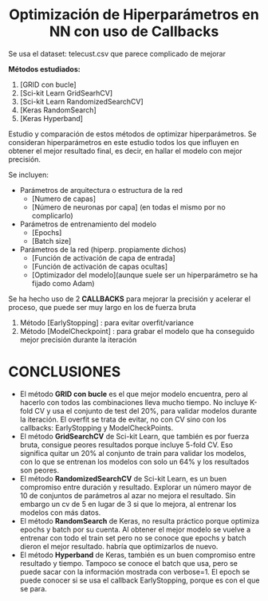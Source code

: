 # <center>Optimización de Hiperparámetros en NN con uso de  Callbacks</center>
Se usa el dataset: telecust.csv que parece complicado de mejorar

**Métodos estudiados:**

1. [GRID con bucle]
2. [Sci-kit Learn GridSearhCV]
3. [Sci-kit Learn RandomizedSearchCV]
4. [Keras RandomSearch]
5. [Keras Hyperband]

Estudio y comparación de estos métodos de optimizar hiperparámetros.
Se consideran hiperparámetros en este estudio todos los que influyen en obtener el mejor resultado final, es decir, en hallar el modelo con mejor precisión.

Se incluyen:
- Parámetros de arquitectura o estructura de la red
    + [Numero de capas]
    + [Número de neuronas por capa] (en todas el mismo por no complicarlo)
- Parámetros de entrenamiento del modelo
    + [Epochs]
    + [Batch size]
- Parámetros de la red (hiperp. propiamente dichos)
    + [Función de activación de capa de entrada]
    + [Función de activación de capas ocultas]
    + [Optimizador del modelo](aunque suele ser un hiperparámetro se ha fijado como Adam)

Se ha hecho uso de 2 **CALLBACKS** para mejorar la precisión y acelerar el proceso, que puede ser muy largo en los de fuerza bruta
1. Método [EarlyStopping] : para evitar overfit/variance
2. Método [ModelCheckpoint] : para grabar el modelo que ha conseguido mejor precisión durante la iteración

# CONCLUSIONES
- El método **GRID con bucle** es el que mejor modelo encuentra, pero al hacerlo con todos las combinaciones lleva mucho tiempo. No incluye K-fold CV y usa el conjunto de test del 20%, para validar modelos durante la iteración. El overfit se trata de evitar, no con CV sino con los callbacks: EarlyStopping y ModelCheckPoints.
- El método **GridSearchCV** de Sci-kit Learn, que también es por fuerza bruta, consigue peores resultados porque incluye 5-fold CV. Eso significa quitar un 20% al conjunto de train para validar los modelos, con lo que se entrenan los modelos con solo un 64% y los resultados son peores.
- El método **RandomizedSearchCV** de Sci-kit Learn, es un buen compromiso entre duración y resultado. Explorar un número mayor de 10 de conjuntos de parámetros al azar no mejora el resultado. Sin embargo un cv de 5 en lugar de 3 si que lo mejora, al entrenar los modelos con más datos.
- El método **RandomSearch** de Keras, no resulta práctico porque optimiza epochs y batch por su cuenta. Al obtener el mejor modelo se vuelve a entrenar con todo el train set pero no se conoce que epochs y batch dieron el mejor resultado. habría que optimizarlos de nuevo.
- El método **Hyperband** de Keras, también es un buen compromiso entre resultado y tiempo. Tampoco se conoce el batch que usa, pero se puede sacar con la información mostrada con verbose=1. El epoch se puede conocer si se usa el callback EarlyStopping, porque es con el que se para.